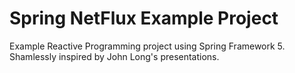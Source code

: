 # Spring NetFlux Example Project
Example Reactive Programming project using Spring Framework 5. Shamlessly inspired by John Long's presentations.